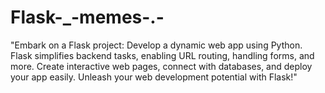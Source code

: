 # Flask-_-memes-.-
 "Embark on a Flask project: Develop a dynamic web app using Python. Flask simplifies backend tasks, enabling URL routing, handling forms, and more. Create interactive web pages, connect with databases, and deploy your app easily. Unleash your web development potential with Flask!"
